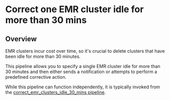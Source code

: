 # Correct one EMR cluster idle for more than 30 mins

## Overview

EMR clusters incur cost over time, so it's crucial to delete clusters that have been idle for more than 30 minutes.

This pipeline allows you to specify a single EMR cluster idle for more than 30 minutes and then either sends a notification or attempts to perform a predefined corrective action.

While this pipeline can function independently, it is typically invoked from the [correct_emr_clusters_idle_30_mins pipeline](https://hub.flowpipe.io/mods/turbot/aws_thrifty/pipelines/aws_thrifty.pipeline.correct_emr_clusters_idle_30_mins).
